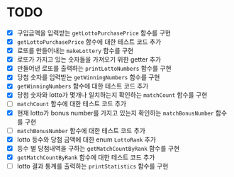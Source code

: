 # TODO

- [x] 구입금액을 입력받는 `getLottoPurchasePrice` 함수를 구현
- [x] `getLottoPurchasePrice` 함수에 대한 테스트 코드 추가
- [x] 로또를 만들어내는 `makeLottery` 함수를 구현
- [x] 로또가 가지고 있는 숫자들을 가져오기 위한 getter 추가
- [x] 만들어낸 로또를 출력하는 `printLottoNumbers` 함수를 구현
- [x] 당첨 숫자를 입력받는 `getWinningNumbers` 함수를 구현
- [x] `getWinningNumbers` 함수에 대한 테스트 코드 추가
- [x] 당첨 숫자와 lotto가 몇개나 일치하는지 확인하는 `matchCount` 함수를 구현
- [ ] `matchCount` 함수에 대한 테스트 코드 추가
- [x] 현재 lotto가 bonus number를 가지고 있는지 확인하는 `matchBonusNumber` 함수를 구현
- [ ] `matchBonusNumber` 함수에 대한 테스트 코드 추가
- [x] lotto 등수와 당첨 금액에 대한 enum `LottoRank` 추가
- [x] 등수 별 당첨내역을 구하는 `getMatchCountByRank` 함수를 구현
- [x] `getMatchCountByRank` 함수에 대한 테스트 코드 추가
- [ ] lotto 결과 통계를 출력하는 `printStatistics` 함수를 구현
